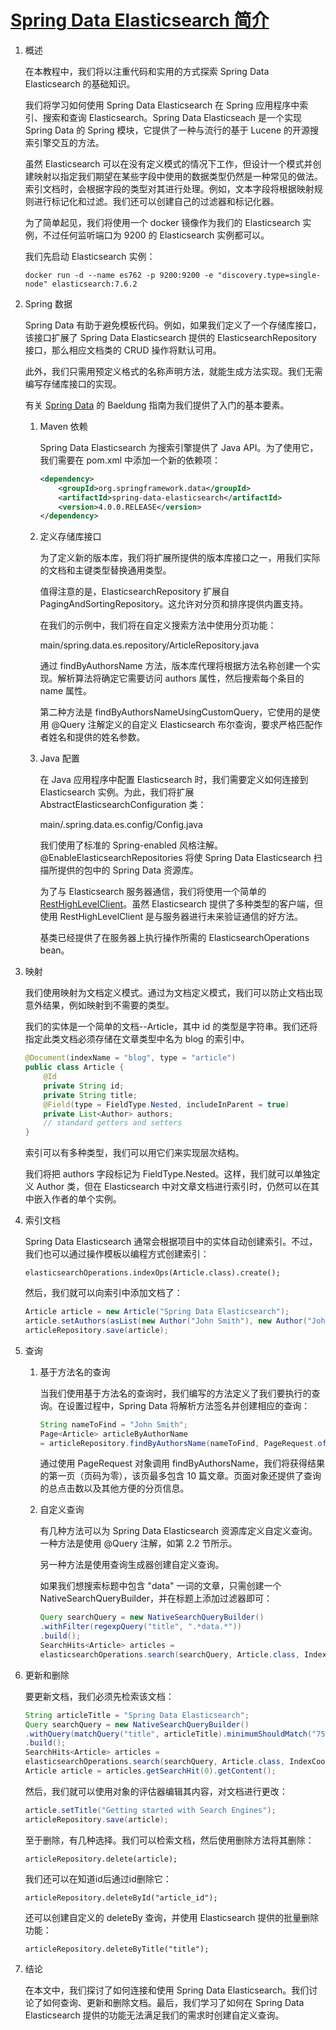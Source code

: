 # [Spring Data Elasticsearch 简介](https://www.baeldung.com/spring-data-elasticsearch-tutorial)

1. 概述

    在本教程中，我们将以注重代码和实用的方式探索 Spring Data Elasticsearch 的基础知识。

    我们将学习如何使用 Spring Data Elasticsearch 在 Spring 应用程序中索引、搜索和查询 Elasticsearch。Spring Data Elasticseach 是一个实现 Spring Data 的 Spring 模块，它提供了一种与流行的基于 Lucene 的开源搜索引擎交互的方法。

    虽然 Elasticsearch 可以在没有定义模式的情况下工作，但设计一个模式并创建映射以指定我们期望在某些字段中使用的数据类型仍然是一种常见的做法。索引文档时，会根据字段的类型对其进行处理。例如，文本字段将根据映射规则进行标记化和过滤。我们还可以创建自己的过滤器和标记化器。

    为了简单起见，我们将使用一个 docker 镜像作为我们的 Elasticsearch 实例，不过任何监听端口为 9200 的 Elasticsearch 实例都可以。

    我们先启动 Elasticsearch 实例：

    `docker run -d --name es762 -p 9200:9200 -e "discovery.type=single-node" elasticsearch:7.6.2`

2. Spring 数据

    Spring Data 有助于避免模板代码。例如，如果我们定义了一个存储库接口，该接口扩展了 Spring Data Elasticsearch 提供的 ElasticsearchRepository 接口，那么相应文档类的 CRUD 操作将默认可用。

    此外，我们只需用预定义格式的名称声明方法，就能生成方法实现。我们无需编写存储库接口的实现。

    有关 [Spring Data](https://www.baeldung.com/spring-data) 的 Baeldung 指南为我们提供了入门的基本要素。

    1. Maven 依赖

        Spring Data Elasticsearch 为搜索引擎提供了 Java API。为了使用它，我们需要在 pom.xml 中添加一个新的依赖项：

        ```xml
        <dependency>
            <groupId>org.springframework.data</groupId>
            <artifactId>spring-data-elasticsearch</artifactId>
            <version>4.0.0.RELEASE</version>
        </dependency>
        ```

    2. 定义存储库接口

        为了定义新的版本库，我们将扩展所提供的版本库接口之一，用我们实际的文档和主键类型替换通用类型。

        值得注意的是，ElasticsearchRepository 扩展自 PagingAndSortingRepository。这允许对分页和排序提供内置支持。

        在我们的示例中，我们将在自定义搜索方法中使用分页功能：

        main/spring.data.es.repository/ArticleRepository.java

        通过 findByAuthorsName 方法，版本库代理将根据方法名称创建一个实现。解析算法将确定它需要访问 authors 属性，然后搜索每个条目的 name 属性。

        第二种方法是 findByAuthorsNameUsingCustomQuery，它使用的是使用 @Query 注解定义的自定义 Elasticsearch 布尔查询，要求严格匹配作者姓名和提供的姓名参数。

    3. Java 配置

        在 Java 应用程序中配置 Elasticsearch 时，我们需要定义如何连接到 Elasticsearch 实例。为此，我们将扩展 AbstractElasticsearchConfiguration 类：

        main/.spring.data.es.config/Config.java

        我们使用了标准的 Spring-enabled 风格注解。@EnableElasticsearchRepositories 将使 Spring Data Elasticsearch 扫描所提供的包中的 Spring Data 资源库。

        为了与 Elasticsearch 服务器通信，我们将使用一个简单的 [RestHighLevelClient](https://www.elastic.co/guide/en/elasticsearch/client/java-rest/current/java-rest-high.html)。虽然 Elasticsearch 提供了多种类型的客户端，但使用 RestHighLevelClient 是与服务器进行未来验证通信的好方法。

        基类已经提供了在服务器上执行操作所需的 ElasticsearchOperations bean。

3. 映射

    我们使用映射为文档定义模式。通过为文档定义模式，我们可以防止文档出现意外结果，例如映射到不需要的类型。

    我们的实体是一个简单的文档--Article，其中 id 的类型是字符串。我们还将指定此类文档必须存储在文章类型中名为 blog 的索引中。

    ```java
    @Document(indexName = "blog", type = "article")
    public class Article {
        @Id
        private String id;
        private String title;
        @Field(type = FieldType.Nested, includeInParent = true)
        private List<Author> authors;
        // standard getters and setters
    }
    ```

    索引可以有多种类型，我们可以用它们来实现层次结构。

    我们将把 authors 字段标记为 FieldType.Nested。这样，我们就可以单独定义 Author 类，但在 Elasticsearch 中对文章文档进行索引时，仍然可以在其中嵌入作者的单个实例。

4. 索引文档

    Spring Data Elasticsearch 通常会根据项目中的实体自动创建索引。不过，我们也可以通过操作模板以编程方式创建索引：

    `elasticsearchOperations.indexOps(Article.class).create();`

    然后，我们就可以向索引中添加文档了：

    ```java
    Article article = new Article("Spring Data Elasticsearch");
    article.setAuthors(asList(new Author("John Smith"), new Author("John Doe")));
    articleRepository.save(article);
    ```

5. 查询

    1. 基于方法名的查询

        当我们使用基于方法名的查询时，我们编写的方法定义了我们要执行的查询。在设置过程中，Spring Data 将解析方法签名并创建相应的查询：

        ```java
        String nameToFind = "John Smith";
        Page<Article> articleByAuthorName
        = articleRepository.findByAuthorsName(nameToFind, PageRequest.of(0, 10));
        ```

        通过使用 PageRequest 对象调用 findByAuthorsName，我们将获得结果的第一页（页码为零），该页最多包含 10 篇文章。页面对象还提供了查询的总点击数以及其他方便的分页信息。

    2. 自定义查询

        有几种方法可以为 Spring Data Elasticsearch 资源库定义自定义查询。一种方法是使用 @Query 注解，如第 2.2 节所示。

        另一种方法是使用查询生成器创建自定义查询。

        如果我们想搜索标题中包含 "data" 一词的文章，只需创建一个 NativeSearchQueryBuilder，并在标题上添加过滤器即可：

        ```java
        Query searchQuery = new NativeSearchQueryBuilder()
        .withFilter(regexpQuery("title", ".*data.*"))
        .build();
        SearchHits<Article> articles = 
        elasticsearchOperations.search(searchQuery, Article.class, IndexCoordinates.of("blog");
        ```

6. 更新和删除

    要更新文档，我们必须先检索该文档：

    ```java
    String articleTitle = "Spring Data Elasticsearch";
    Query searchQuery = new NativeSearchQueryBuilder()
    .withQuery(matchQuery("title", articleTitle).minimumShouldMatch("75%"))
    .build();
    SearchHits<Article> articles = 
    elasticsearchOperations.search(searchQuery, Article.class, IndexCoordinates.of("blog");
    Article article = articles.getSearchHit(0).getContent();
    ```

    然后，我们就可以使用对象的评估器编辑其内容，对文档进行更改：

    ```java
    article.setTitle("Getting started with Search Engines");
    articleRepository.save(article);
    ```

    至于删除，有几种选择。我们可以检索文档，然后使用删除方法将其删除：

    `articleRepository.delete(article);`

    我们还可以在知道id后通过id删除它：

    `articleRepository.deleteById("article_id");`

    还可以创建自定义的 deleteBy 查询，并使用 Elasticsearch 提供的批量删除功能：

    `articleRepository.deleteByTitle("title");`

7. 结论

    在本文中，我们探讨了如何连接和使用 Spring Data Elasticsearch。我们讨论了如何查询、更新和删除文档。最后，我们学习了如何在 Spring Data Elasticsearch 提供的功能无法满足我们的需求时创建自定义查询。
